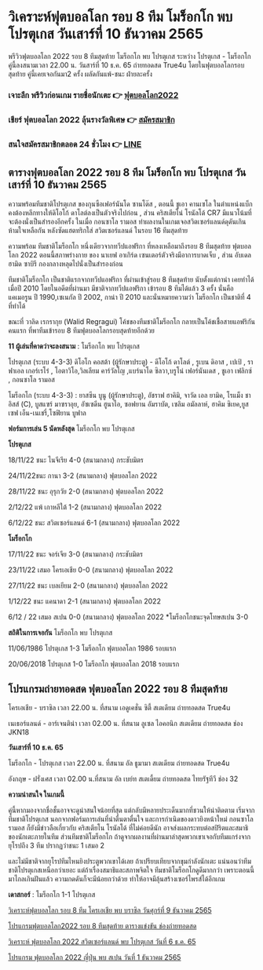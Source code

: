 # วิเคราะห์ฟุตบอลโลก รอบ 8 ทีม โมร็อกโก พบ โปรตุเกส วันเสาร์ที่ 10 ธันวาคม 2565

พรีวิวฟุตบอลโลก 2022 รอบ 8 ทีมสุดท้าย โมร็อกโก พบ โปรตุเกส ระหว่าง โปรตุเกส - โมร็อกโก คู่นี้ลงสนามเวลา 22.00 น. วันสาร์ที่ 10 ธ.ค. 65 ถ่ายทอดสด True4u โดยในฟุตบอลโลกรอบสุดท้าย คู่นี้เคยเจอกันมา2 ครั้ง ผลัดกันแพ้-ชนะ ฝ่ายละครั้ง

### เจาะลึก พรีวิวก่อนเกม รายชื่อนักเตะ 👉 [ฟุตบอลโลก2022](https://www.ufa88s.info/)

### เชียร์ ฟุตบอลโลก 2022 ลุ้นรางวัลพิเศษ 👉 [สมัครสมาชิก](https://member.ufa88s.info/register/?s=wwwufa88s&lang=th)

### สนใจสมัครสมาชิกตลอด 24 ชั่วโมง 👉 [LINE](https://line.me/R/ti/p/@283xkvif)

## ตารางฟุตบอลโลก 2022 รอบ 8 ทีม โมร็อกโก พบ โปรตุเกส วันเสาร์ที่ 10 ธันวาคม 2565

ความพร้อมทีมชาติโปรตุเกส ของกุนซือเฟอร์นันโด ซานโต๊ส , ตอนนี้ ชูเอา คานเซโล ในตำแหน่งแบ็ก คงต้องหลีกทางให้ดิโอโก้ ดาโลต์ลงเป็นตัวจริงไปก่อน , ส่วน คริสเตียโน่ โรนัลโด้ CR7 มีแนวโน้มที่จะต้องนั่งเป็นสำรองอีกครั้ง ในเมื่อ กอนซาโล รามอส  ทำผลงานในเกมเจอสวิตเซอร์แลนด์ดุดันเกินห้ามใจเหลือกัน หลังซัดแฮตทริกใส่ สวิตเซอร์แลนด์ ในรอบ 16 ทีมสุดท้าย 

ความพร้อม ทีมชาติโมร็อกโก หนึ่งเดียวจากทวีปแอฟริกา ที่หลงเหลือมาถึงรอบ 8 ทีมสุดท้าย ฟุตบอลโลก 2022 ตอนนี้สภาพร่างกาย ของ นาเยฟ อาเกิร์ด เซนเตอร์ตัวจริงมีอาการบาดเจ็บ , ส่วน อับเดลฮามิด ซาบิรี กองกลางหลุดไปนั่งเป็นสำรองก่อน 

ทีมชาติโมร็อกโก เป็นชาติแรกจากทวีปแอฟริกา ที่ผ่านเข้าสู่รอบ 8 ทีมสุดท้าย นับตั้งแต่กาน่า เคยทำได้เมื่อปี 2010 โดยในอดีตที่ผ่านมา มีชาติจากทวีปแอฟริกา เข้ารอบ 8 ทีมได้แล้ว 3 ครั้ง นั่นคือ แคเมอรูน ปี 1990,เซเนกัล ปี 2002, กาน่า ปี 2010 และนั่นหมายความว่า โมร็อกโก เป็นชาติที่ 4 ที่ทำได้ 

ขณะที่ วาลิด เรกรากุย (Walid Regragui) โค้ชของทีมชาติโมร็อกโก กลายเป็นโค้ชเชื้อสายแอฟริกัน คนแรก ที่พาทีมเข้ารอบ 8 ทีมฟุตบอลโลกรอบสุดท้ายอีกด้วย 

**11 ผู้เล่นที่คาดว่าจะลงสนาม** : โมร็อกโก พบ โปรตุเกส

โปรตุเกส (ระบบ 4-3-3) ดิโอโก คอสต้า (ผู้รักษาประตู) - ดีโอโก้ ดาโลต์ , รูเบน ดิอาส , เปเป้ , ราฟาเอล เกอร์เรโร่ , โอตาวิโอ,วิลเลียม คาร์วัลโญ ,แบร์นาโด ซิลวา,บรูโน่ เฟอร์นันเดส , ชูเอา เฟลิกซ์ , กอนซาโล รามอส 

โมร็อกโก (ระบบ 4-3-3) : ยาสซีน บูนู (ผู้รักษาประตู), อัชราฟ ฮาคิมิ, จาวัด เอล ยามิค, โรแม็ง ชาอิสส์ (C), บูสแซร์ มาซราอุย, อัซเซดีน ฮูนาไอ, ซอฟยาน อัมราบัต, เซลิม อมัลลาห์, ฮาคิม ซิเยค,ยูสเซฟ เอ็น-เนเชรี่,โซฟิยาน บูฟาล

**ฟอร์มการเล่น 5 นัดหลังสุด** โมร็อกโก พบ โปรตุเกส

**โปรตุเกส**

18/11/22 ชนะ ไนจีเรีย 4-0 (สนามกลาง) กระชับมิตร

24/11/22ชนะ กานา 3-2 (สนามกลาง) ฟุตบอลโลก 2022

28/11/22 ชนะ อุรุกวัย 2-0 (สนามกลาง) ฟุตบอลโลก 2022

2/12/22 แพ้ เกาหลีใต้ 1-2 (สนามกลาง) ฟุตบอลโลก 2022

6/12/22 ชนะ สวิตเซอร์แลนด์ 6-1 (สนามกลาง) ฟุตบอลโลก 2022 

**โมร็อกโก**

17/11/22 ชนะ จอร์เจีย 3-0 (สนามกลาง) กระชับมิตร

23/11/22 เสมอ โครเอเชีย 0-0 (สนามกลาง) ฟุตบอลโลก 2022

27/11/22 ชนะ เบลเยียม 2-0 (สนามกลาง) ฟุตบอลโลก 2022 

1/12/22 ชนะ แคนาดา 2-1 (สนามกลาง) ฟุตบอลโลก 2022 

6/12 / 22 เสมอ สเปน 0-0 (สนามกลาง) ฟุตบอลโลก 2022  *โมร็อกโกชนะจุดโทษสเปน 3-0 

**สถิติในการเจอกัน** โมร็อกโก พบ โปรตุเกส

11/06/1986 โปรตุเกส 1-3 โมร็อกโก ฟุตบอลโลก 1986 รอบแรก

20/06/2018 โปรตุเกส 1-0 โมร็อกโก ฟุตบอลโลก 2018 รอบแรก

## โปรแกรมถ่ายทอดสด ฟุตบอลโลก 2022 รอบ 8 ทีมสุดท้าย

โครเอเชีย - บราซิล  เวลา 22.00 น. ที่สนาม เอดูเคชั่น ซิตี้ สเตเดียม  ถ่ายทอดสด True4u

เนเธอร์แลนด์ - อาร์เจนติน่า  เวลา 02.00 น. ที่สนาม ลูเซล ไอคอนิก สเตเดียม ถ่ายทอดสด ช่อง JKN18

**วันเสาร์ที่ 10 ธ.ค. 65**

โมร็อกโก - โปรตุเกส  เวลา 22.00 น. ที่สนาม อัล ธูมามา สเตเดียม ถ่ายทอดสด True4u 

อังกฤษ - ฝรั่งเศส  เวลา 02.00 น.ที่สนาม อัล เบย์ท สเตเดี้ยม ถ่ายทอดสด ไทยรัฐทีวี ช่อง 32

**ความน่าสนใจ ในเกมนี้**

คู่นี้หากมองจากชื่อชั้นอาจจะดูน่าสนใจน้อยที่สุด แต่กลับมีหลายประเด็นมากที่ชวนให้น่าติดตาม เริ่มจากทีมชาติโปรตุเกส นอกจากฟอร์มการเล่นที่น่าตื่นตาตื่นใจ และการกำเนิดของดาวยิงหน้าใหม่ กอนซาโล รามอส ก็ยังมีข่าวลือเกี่ยวกับ คริสเตียโน โรนัลโด้ ที่ไม่ค่อยดีนัก อาจส่งผลกระทบต่อสปิริตและสมาธิของนักเตะภายในทีม ส่วนทีมชาติโมร็อกโก ถ้าดูจากผลงานที่ผ่านมาล่าสุดพวกเขาเจอกับทีมแกร่งจากยุโรปถึง 3 ทีม ปรากฏว่าชนะ 1 เสมอ 2 

และไม่มีชาติจากยุโรปทีมไหนยิงประตูพวกเขาได้เลย ถ้าเปรียบเทียบจากขุมกำลังนักเตะ แน่นอนว่าทีมชาติโปรตุเกสเหนือกว่าเยอะ แต่ถ้าเรื่องสมาธิและสภาพจิตใจ ทีมชาติโมร็อกโกดูดีมากกว่า เพราะตอนนี้มาไกลเกินฝันแล้ว ความกดดันก็จะมีน้อยกว่าด้วย ทำให้อาจมีลุ้นสร้างเซอร์ไพรส์ได้อีกเกม

**เดาสกอร์** : โมร็อกโก 1-1 โปรตุเกส

[วิเคราะห์ฟุตบอลโลก รอบ 8 ทีม โครเอเชีย พบ บราซิล วันศุกร์ที่ 9 ธันวาคม 2565](https://github.com/aaamagic/croatiabrazil2022)

[โปรแกรมฟุตบอลโลก2022 รอบ 8 ทีมสุดท้าย ตารางแข่งขัน ช่องถ่ายทอดสด](https://atom.io/packages/%E0%B9%82%E0%B8%9B%E0%B8%A3%E0%B9%81%E0%B8%81%E0%B8%A3%E0%B8%A1%E0%B8%9F%E0%B8%B8%E0%B8%95%E0%B8%9A%E0%B8%AD%E0%B8%A5%E0%B9%82%E0%B8%A5%E0%B8%812022%20%E0%B8%A3%E0%B8%AD%E0%B8%9A%208%20%E0%B8%97%E0%B8%B5%E0%B8%A1%E0%B8%AA%E0%B8%B8%E0%B8%94%E0%B8%97%E0%B9%89%E0%B8%B2%E0%B8%A2%20%E0%B8%8A%E0%B9%88%E0%B8%AD%E0%B8%87%E0%B8%96%E0%B9%88%E0%B8%B2%E0%B8%A2%E0%B8%97%E0%B8%AD%E0%B8%94%E0%B8%AA%E0%B8%94)

[วิเคราะห์ ฟุตบอลโลก 2022 สวิตเซอร์แลนด์ พบ โปรตุเกส วันที่ 6 ธ.ค. 65](https://atom.io/packages/%E0%B8%A7%E0%B8%B4%E0%B9%80%E0%B8%84%E0%B8%A3%E0%B8%B2%E0%B8%B0%E0%B8%AB%E0%B9%8C%20%E0%B8%9F%E0%B8%B8%E0%B8%95%E0%B8%9A%E0%B8%AD%E0%B8%A5%E0%B9%82%E0%B8%A5%E0%B8%81%202022%20%E0%B8%AA%E0%B8%A7%E0%B8%B4%E0%B8%95%E0%B9%80%E0%B8%8B%E0%B8%AD%E0%B8%A3%E0%B9%8C%E0%B9%81%E0%B8%A5%E0%B8%99%E0%B8%94%E0%B9%8C%20%E0%B8%9E%E0%B8%9A%20%E0%B9%82%E0%B8%9B%E0%B8%A3%E0%B8%95%E0%B8%B8%E0%B9%80%E0%B8%81%E0%B8%AA%20%E0%B8%A7%E0%B8%B1%E0%B8%99%E0%B8%97%E0%B8%B5%E0%B9%88%206%20%E0%B8%98.%E0%B8%84.%2065)

[โปรแกรม ฟุตบอลโลก 2022 ญี่ปุ่น พบ สเปน วันที่ 1 ธันวาคม 2565](https://atom.io/packages/%E0%B9%82%E0%B8%9B%E0%B8%A3%E0%B9%81%E0%B8%81%E0%B8%A3%E0%B8%A1%20%E0%B8%9F%E0%B8%B8%E0%B8%95%E0%B8%9A%E0%B8%AD%E0%B8%A5%E0%B9%82%E0%B8%A5%E0%B8%81%202022%20%E0%B8%8D%E0%B8%B5%E0%B9%88%E0%B8%9B%E0%B8%B8%E0%B9%88%E0%B8%99%20%E0%B8%9E%E0%B8%9A%20%E0%B8%AA%E0%B9%80%E0%B8%9B%E0%B8%99%20%E0%B8%A7%E0%B8%B1%E0%B8%99%E0%B8%97%E0%B8%B5%E0%B9%88%201%20%E0%B8%98%E0%B8%B1%E0%B8%99%E0%B8%A7%E0%B8%B2%E0%B8%84%E0%B8%A1%202565%20%E0%B8%8A%E0%B9%88%E0%B8%AD%E0%B8%87%E0%B8%96%E0%B9%88%E0%B8%B2%E0%B8%A2%E0%B8%97%E0%B8%AD%E0%B8%94%E0%B8%AA%E0%B8%94)
